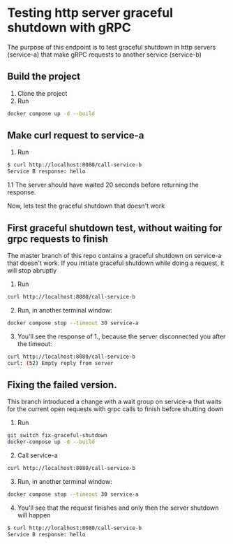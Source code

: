 # Testing http server graceful shutdown with gRPC

The purpose of this endpoint is to test graceful shutdown in http servers
(service-a) that make gRPC requests to another service (service-b)

## Build the project
1. Clone the project
2. Run
```bash
docker compose up -d --build
```

## Make curl request to service-a
1. Run 
```bash
$ curl http://localhost:8080/call-service-b
Service B response: hello
```
1.1 The server should have waited 20 seconds before returning the response. 

Now, lets test the graceful shutdown that doesn't work

## First graceful shutdown test, without waiting for grpc requests to finish
The master branch of this repo contains a graceful shutdown on service-a that
doesn't work. If you initiate graceful shutdown while doing a request, it will
stop abruptly

1. Run 
```bash
curl http://localhost:8080/call-service-b
```
2. Run, in another terminal window:
```bash
docker compose stop --timeout 30 service-a
```

3. You'll see the response of 1., because the server disconnected you after the
   timeout: 
```bash
curl http://localhost:8080/call-service-b
curl: (52) Empty reply from server
```

## Fixing the failed version.
This branch introduced a change with a wait group on service-a that waits for
the current open requests with grpc calls to finish before shutting down

1. Run
```bash
git switch fix-graceful-shutdown
docker-compose up -d --build
```

2. Call service-a
```bash
curl http://localhost:8080/call-service-b
```

3. Run, in another terminal window:
```bash
docker compose stop --timeout 30 service-a
```

4. You'll see that the request finishes and only then the server shutdown will
   happen
```bash
$ curl http://localhost:8080/call-service-b
Service B response: hello
```
